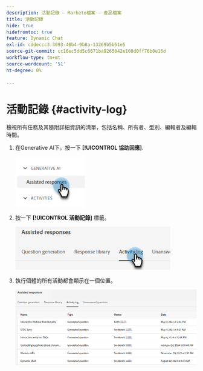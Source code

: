 ```yaml
---
description: 活動記錄 — Marketo檔案 — 產品檔案
title: 活動記錄
hide: true
hidefromtoc: true
feature: Dynamic Chat
exl-id: cddeccc3-3093-48b4-9b8a-13269b5b51e5
source-git-commit: cc16ec5dd5c6671ba9265042e108d0ff76b0e16d
workflow-type: tm+mt
source-wordcount: '51'
ht-degree: 0%

---
```


# 活動記錄 {#activity-log}

檢視所有任務及其隨附詳細資訊的清單，包括名稱、所有者、型別、編輯者及編輯時間。

1. 在Generative AI下，按一下 **[!UICONTROL 協助回應]**.

   ![](assets/activity-log-1.png)

1. 按一下 **[!UICONTROL 活動記錄]** 標籤。

   ![](assets/activity-log-2.png)

1. 執行個體的所有活動都會顯示在一個位置。

   ![](assets/activity-log-3.png)
